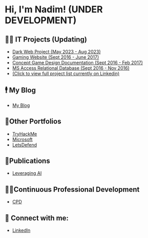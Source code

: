 <h1>Hi, I'm Nadim! (UNDER DEVELOPMENT)

<h2>👨‍💻 IT Projects (Updating)</h2>

  - [Dark Web Project (May 2023 - Aug 2023)](https://iamcyberblade.blogspot.com/2024/01/the-dark-web-project.html)   
  - [Gaming Website (Sept 2016 - June 2017)](https://github.com/IamCyberBlade/Gaming-Website)  
  - [Concept Game Design Documentation (Sept 2016 - Feb 2017)](https://github.com/IamCyberBlade/-Concept-Game-Design-Documentation)  
  - [MS Access Relational Database (Sept 2016 - Nov 2016)](https://github.com/IamCyberBlade/-MS-Access-Relational-Database)   
  - [(Click to view full project list currently on Linkedin)](https://www.linkedin.com/in/nadim-uddin-2b60292a9/details/projects/) 
<h2> 🕴 My Blog </h2>

- [My Blog](https://iamcyberblade.blogspot.com/)

<h2>💼Other Portfolios </h2>

- [TryHackMe](https://tryhackme.com/p/IamCyberBlade)
- [Microsoft](https://learn.microsoft.com/en-us/users/cyberblade/)
- [LetsDefend](https://app.letsdefend.io/user/Cyberblade)

<h2>📰Publications </h2>

- [Leveraging AI](https://iamcyberblade.blogspot.com/2024/03/leveraging-ai.html)

<h2> 👨‍💼Continuous Professional Development </h2>

- [CPD](https://github.com/IamCyberBlade/Continuous-Professional-Development)


<h2> 🤳 Connect with me:</h2>

 - [LinkedIn](https://www.linkedin.com/in/nadim-uddin-2b60292a9/)

<!--
**joshmadakor1/joshmadakor1** is a ✨ _special_ ✨ repository because its `README.md` (this file) appears on your GitHub profile.

Here are some ideas to get you started:

- 🔭 I’m currently working on ...
- 🌱 I’m currently learning ...
- 👯 I’m looking to collaborate on ...
- 🤔 I’m looking for help with ...
- 💬 Ask me about ...
- 📫 How to reach me: ...
- 😄 Pronouns: ...
- ⚡ Fun fact: ...
-->
